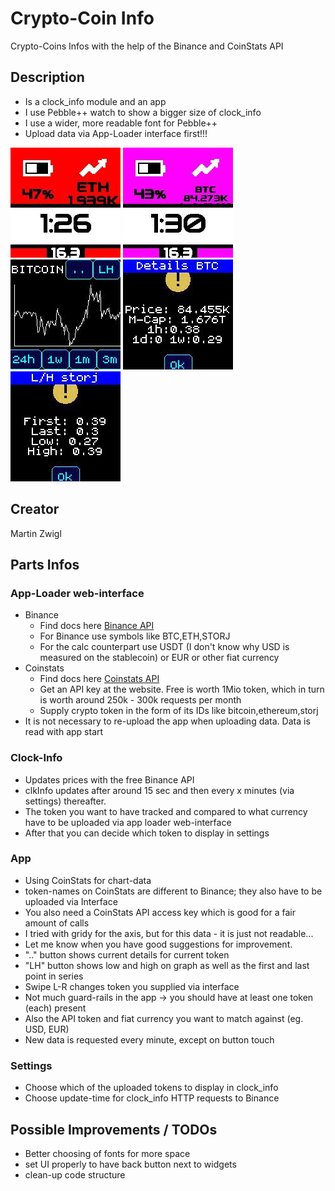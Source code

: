 # Crypto-Coin Info

Crypto-Coins Infos with the help of the Binance and CoinStats API

## Description

- Is a clock_info module and an app
- I use Pebble++ watch to show a bigger size of clock_info
- I use a wider, more readable font for Pebble++
- Upload data via App-Loader interface first!!!

![Screenshot Click_Info 01](screenshots/20250316_01.jpg)
![Screenshot Click_Info 02](screenshots/20250316_02.jpg)
![Screenshot App BTC Graph](screenshots/20250322_01.jpg)
![Screenshot APP BTC Details](screenshots/20250322_02.jpg)
![Screenshot APP STORJ Low/High](screenshots/20250323_01.jpg)

## Creator

Martin Zwigl

## Parts Infos

### App-Loader web-interface

- Binance
  - Find docs here [Binance API](https://www.binance.com/en/binance-api)
  - For Binance use symbols like BTC,ETH,STORJ 
  - For the calc counterpart use USDT (I don't know why USD is measured on the stablecoin) or EUR or other fiat currency
- Coinstats
  - Find docs here [Coinstats API](https://openapi.coinstats.app/)
  - Get an API key at the website. Free is worth 1Mio token, which in turn is worth around 250k - 300k requests per month
  - Supply crypto token in the form of its IDs like bitcoin,ethereum,storj
- It is not necessary to re-upload the app when uploading data. Data is read with app start

### Clock-Info

- Updates prices with the free Binance API
- clkInfo updates after around 15 sec and then every x minutes (via settings) thereafter.
- The token you want to have tracked and compared to what currency have to be uploaded via app loader web-interface
- After that you can decide which token to display in settings

### App

- Using CoinStats for chart-data
- token-names on CoinStats are different to Binance; they also have to be uploaded via Interface
- You also need a CoinStats API access key which is good for a fair amount of calls
- I tried with gridy for the axis, but for this data - it is just not readable...
- Let me know when you have good suggestions for improvement.
- ".." button shows current details for current token
- "LH" button shows low and high on graph as well as the first and last point in series
- Swipe L-R changes token you supplied via interface
- Not much guard-rails in the app -> you should have at least one token (each) present
- Also the API token and fiat currency you want to match against (eg. USD, EUR)
- New data is requested every minute, except on button touch

### Settings

- Choose which of the uploaded tokens to display in clock_info
- Choose update-time for clock_info HTTP requests to Binance

## Possible Improvements / TODOs

- Better choosing of fonts for more space
- set UI properly to have back button next to widgets
- clean-up code structure